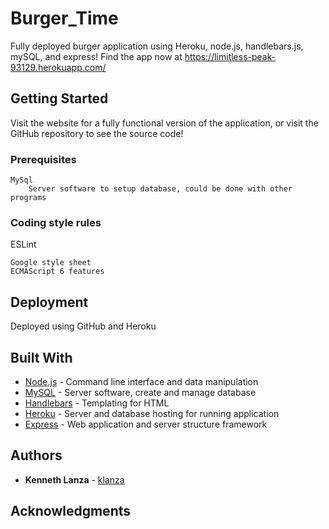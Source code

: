 # Burger_Time

Fully deployed burger application using Heroku, node.js, handlebars.js, mySQL, and express!  Find the app now at https://limitless-peak-93129.herokuapp.com/

## Getting Started

Visit the website for a fully functional version of the application, or visit the GitHub repository to see the source code!

### Prerequisites

```
MySql
    Server software to setup database, could be done with other programs
```

### Coding style rules

ESLint
```
Google style sheet
ECMAScript 6 features
```

## Deployment

Deployed using GitHub and Heroku

## Built With

* [Node.js](https://nodejs.org/en/) - Command line interface and data manipulation
* [MySQL](https://www.mysql.com/) - Server software, create and manage database
* [Handlebars](https://handlebarsjs.com/) - Templating for HTML
* [Heroku](https://www.heroku.com/) - Server and database hosting for running application
* [Express](https://expressjs.com) - Web application and server structure framework

## Authors

* **Kenneth Lanza** - [klanza](https://github.com/klanza)

## Acknowledgments
